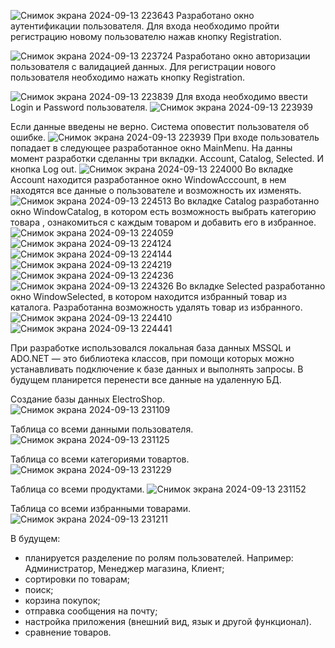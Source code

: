 ![Снимок экрана 2024-09-13 223643](https://github.com/user-attachments/assets/1eba32d7-ffd9-457e-990e-2f9dfd066451)
Разработано окно аутентификации пользователя. Для входа необходимо пройти регистрацию новому пользователю нажав кнопку Registration.

![Снимок экрана 2024-09-13 223724](https://github.com/user-attachments/assets/ccc1687a-c3bf-4869-8570-66ff33570a87)
Разработано окно авторизации пользователя с валидацией данных. Для регистрации нового пользователя необходимо нажать кнопку Registration.

![Снимок экрана 2024-09-13 223839](https://github.com/user-attachments/assets/c886673a-cdcb-4700-81e1-5d6747b239f4)
Для входа необходимо ввести Login и Password пользователя.
![Снимок экрана 2024-09-13 223939](https://github.com/user-attachments/assets/e3e9fc8e-5748-4408-975e-a8420f9a1c65)

Если данные введены не верно. Система оповестит пользователя об ошибке.
![Снимок экрана 2024-09-13 223939](https://github.com/user-attachments/assets/89599fca-8c37-4c6d-9875-9349289480d1)
При входе пользователь попадает в следующее разработанное окно MainMenu. На данны момент разработки сделанны три вкладки. Account, Catalog, Selected. И кнопка Log out.
![Снимок экрана 2024-09-13 224000](https://github.com/user-attachments/assets/47acf35f-ca0c-4289-8810-4c446703d852)
Во вкладке Account находится разработанное окно WindowAcccount, в нем находятся все данные о пользователе и возможность их изменять.
![Снимок экрана 2024-09-13 224513](https://github.com/user-attachments/assets/e6af0372-f77b-4439-98c8-b0d1b5ce03a1)
Во вкладке Catalog разработанно окно WindowCatalog, в котором есть возможность выбрать категорию товара , ознакомиться с каждым товаром и добавить его в избранное.
![Снимок экрана 2024-09-13 224059](https://github.com/user-attachments/assets/e82471e2-b065-4827-86ec-ab883150cbdb)
![Снимок экрана 2024-09-13 224124](https://github.com/user-attachments/assets/f773f3ab-981d-40b0-bd7c-ebdc62585460)
![Снимок экрана 2024-09-13 224144](https://github.com/user-attachments/assets/1d1e1758-252b-4d1c-8240-df66f9decfeb)
![Снимок экрана 2024-09-13 224219](https://github.com/user-attachments/assets/394c4f97-3fcd-4592-8467-b5af644f565c)
![Снимок экрана 2024-09-13 224236](https://github.com/user-attachments/assets/d3f28cce-d0de-4d2e-a8c8-c212b70d599b)
![Снимок экрана 2024-09-13 224326](https://github.com/user-attachments/assets/7f211c15-5726-4ae4-af35-b83705042753)
Во вкладке Selected разработанно окно WindowSelected, в котором находится избранный товар из каталога. Разработанна возможность удалять товар из избранного.
![Снимок экрана 2024-09-13 224410](https://github.com/user-attachments/assets/5d6d6a9c-e49c-4449-ab27-c08df94a144b)
![Снимок экрана 2024-09-13 224441](https://github.com/user-attachments/assets/85839fdc-b91a-456d-9748-881afb97cff9)

При разработке использовался локальная база данных MSSQL и ADO.NET — это библиотека классов, при помощи которых можно устанавливать подключение к базе данных и выполнять запросы. В будущем планирется перенести все данные на удаленную БД.

Создание базы данных ElectroShop.
![Снимок экрана 2024-09-13 231109](https://github.com/user-attachments/assets/2a570905-e134-4c4d-ac4c-352705bd228f)

Таблица со всеми данными пользователя.
![Снимок экрана 2024-09-13 231125](https://github.com/user-attachments/assets/2390e395-0e4d-4f88-85fe-d39337ebb876)

Таблица со всеми категориями товартов.
![Снимок экрана 2024-09-13 231229](https://github.com/user-attachments/assets/9eaeaeb5-8f15-40a5-ae5d-8381a1251ff4)

Таблица со всеми продуктами.
![Снимок экрана 2024-09-13 231152](https://github.com/user-attachments/assets/09531fd4-a31f-4046-8505-caade0602aad)

Таблица со всеми избранными товарами.
![Снимок экрана 2024-09-13 231211](https://github.com/user-attachments/assets/4b1c9525-7f23-4420-8df2-d06ec86e9104)


В будущем:
- планируется разделение по ролям пользователей. Например: Администратор, Менеджер магазина, Клиент;
- сортировки по товарам;
- поиск;
- корзина покупок;
- отправка сообщения на почту;
- настройка приложения (внешний вид, язык и другой функционал).
- сравнение товаров.
